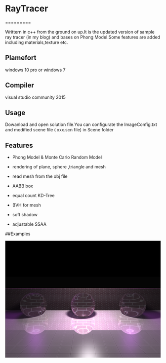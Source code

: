 # RayTracer
=========

Writtern in c++  from the ground on up.It is the  updated version of sample ray tracer (in my blog) and bases on Phong Model.Some features are added including materials,texture etc.

## Plamefort

windows 10 pro or windows 7

## Compiler

visual studio community 2015

## Usage

Dowanload and open solution file.You can configurate the ImageConfig.txt and modified scene file ( xxx.scn file) in Scene folder


## Features

* Phong Model & Monte Carlo Random Model

* rendering of plane, sphere ,triangle and mesh

* read mesh from the obj file

* AABB box 

* equal count KD-Tree

* BVH for mesh

* soft shadow

* adjustable SSAA

##Examples

![pict](https://github.com/Monster88Ra/RayTracer/blob/master/trunk/RayTracer/RayTracer/RenderImages/example.png)
